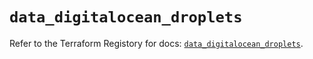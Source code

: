 # `data_digitalocean_droplets`

Refer to the Terraform Registory for docs: [`data_digitalocean_droplets`](https://www.terraform.io/docs/providers/digitalocean/d/droplets).
